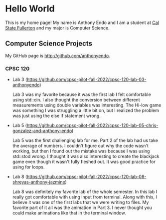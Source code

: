 # Hello World

This is my home page! My name is Anthony Endo and I am a student at [Cal State Fullerton](http://www.fullerton.edu/) and my major is Computer Science.

## Computer Science Projects

My GitHub page is http://github.com/anthonyendo.

### CPSC 120

* Lab 3 (https://github.com/cpsc-pilot-fall-2022/cpsc-120-lab-03-anthonyendo)

    Lab 3 was my favorite because it was the first lab I felt comfortable using std::cin. I also thought the conversion between different measurements using double variables was interesting. The Hi-low game was something I was struggling a little bit on, but I realized the problem was just using the else if statement wrong.

* Lab 5 (https://github.com/cpsc-pilot-fall-2022/cpsc-120-lab-05-chris-gonzalez-and-anthony-endo)

    Lab 5 was the first challenging lab for me. Part 2 of the lab had us take the average of numbers. I couldn't figure out why the code wasn't working, but then I found out the mistake was because I was using std::stod wrong. I thought it was also interesting to create the blackjack game even though it wasn't fully fleshed out. It was good practice for using for loops.

* Lab 8 (https://github.com/cpsc-pilot-fall-2022/cpsc-120-lab-08-shreyas-anthony-jazmine)

    Lab 8 was definitely my favorite lab of the whole semester. In this lab I really got comfortable with using input from terminal. Along with this, I believe it was one of the first labs that we were writing to files. My favorite part of it all was the animation in Part 3. I never thought you could make animations like that in the terminal window.
